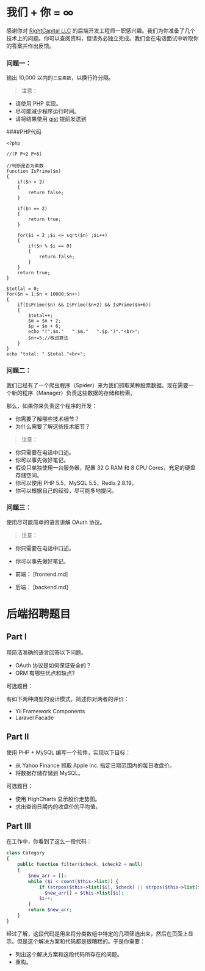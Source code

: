 # 我们 + 你 = ∞

感谢你对 [RightCapital LLC](http://join.rightcapital.com/) 的后端开发工程师一职感兴趣。我们为你准备了几个技术上的问题。你可以查阅资料，但请务必独立完成。我们会在电话面试中听取你的答案并作出反馈。

### 问题一：

输出 10,000 以内的`三生素数`，以换行符分隔。

> 注意：
- 请使用 PHP 实现。
- 尽可能减少程序运行时间。
- 请将结果使用 [gist](https://gist.github.com/) 提前发送到 


####PHP代码


	<?php
	
	//(P P+2 P+6)

	//判断是否为素数
	function IsPrime($n)
	{
		if($n < 2)
		{ 
			return false;
		}
		
		if($n == 2)
		{
			return true;
		}

		for($i = 2 ;$i <= sqrt($n) ;$i++)
		{
			if($n % $i == 0)
			{
				return false;
			}
		}
		return true;
	}

	$totlal = 0;
	for($n = 1;$n < 10000;$n++)
	{
		if(IsPrime($n) && IsPrime($n+2) && IsPrime($n+6))
		{
			$total++;
			$m = $n + 2;
			$p = $n + 6;
			echo "(".$n."	".$m."	 ".$p.")"."<br>";
			$n+=5;//改进算法
		}
	}
	echo "total: ".$total."<br>";


### 问题二：

我们已经有了一个爬虫程序（Spider）来为我们抓取某种股票数据。现在需要一个新的程序（Manager）负责这些数据的存储和检索。

那么，如果你来负责这个程序的开发：

- 你需要了解哪些技术细节？
- 为什么需要了解这些技术细节？

> 注意：
- 你只需要在电话中口述。
- 你可以事先做好笔记。
- 假设只单独使用一台服务器，配置 32 G RAM 和 8 CPU Cores，充足的硬盘存储空间。
- 你可以使用 PHP 5.5，MySQL 5.5，Redis 2.8.19。
- 你可以根据自己的经验，尽可能多地提问。

### 问题三：

使用尽可能简单的语言讲解 OAuth 协议。

> 注意：
- 你只需要在电话中口述。
- 你可以事先做好笔记。


- 前端： [frontend.md]
- 后端： [backend.md]


# 后端招聘题目

## Part I

用简洁准确的语言回答以下问题。

- OAuth 协议是如何保证安全的？
- ORM 有哪些优点和缺点?

可选题目：

有如下两种典型的设计模式，简述你对两者的评价：

- Yii Framework Components
- Laravel Facade

## Part II

使用 PHP + MySQL 编写一个软件，实现以下目标：

- 从 Yahoo Finance 抓取 Apple Inc. 指定日期范围内的每日收盘价。
- 将数据存储存储到 MySQL。

可选题目：

- 使用 HighCharts 显示股价走势图。
- 求出查询日期内的收盘价的平均值。

## Part III

在工作中，你看到了这么一段代码：

```php
class Category
{
    public function filter($check, $check2 = null)
    {
        $new_arr = [];
        while ($i < count($this->list)) {
            if (strpos($this->list[$i], $check) || strpos($this->list[$i], $check2))
              $new_arr[] = $this->list[$i];
            $i++;
        }
        return $new_arr;
    }
}
```

经过了解，这段代码是用来将分类数组中特定的几项筛选出来，然后在页面上显示。但是这个解决方案和代码都是很糟糕的。于是你需要：

- 列出这个解决方案和这段代码所存在的问题。
- 重构。


